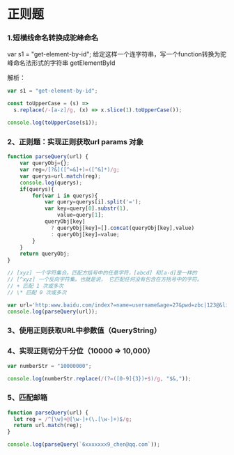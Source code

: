 # 正则题

### 1.短横线命名转换成驼峰命名

var s1 = "get-element-by-id"; 给定这样一个连字符串，写一个function转换为驼峰命名法形式的字符串 getElementById

解析：

```js
var s1 = "get-element-by-id";

const toUpperCase = (s) =>
  s.replace(/-[a-z]/g, (x) => x.slice(1).toUpperCase());

console.log(toUpperCase(s1));
```



### 2、正则题：实现正则获取url params 对象

```js
function parseQuery(url) {
    var queryObj={};
    var reg=/[?&]([^=&]+)=([^&]*)/g;
    var querys=url.match(reg);
    console.log(querys);
    if(querys){
        for(var i in querys){
            var query=querys[i].split('=');
            var key=query[0].substr(1),
                value=query[1];
            queryObj[key]
              ? queryObj[key]=[].concat(queryObj[key],value)
              : queryObj[key]=value;
        }
    }
    return queryObj;
}

// [xyz] 一个字符集合。匹配方括号中的任意字符，[abcd] 和[a-d]是一样的
// [^xyz] 一个反向字符集。也就是说， 它匹配任何没有包含在方括号中的字符。
// + 匹配 1 次或多次
// \* 匹配 0 次或多次

var url='http:www.baidu.com/index?=name=username&age=27&pwd=zbc|123@&likes=lol&likes=beautifull girl&$id=main#flag=66';
console.log(parseQuery(url));
```





### 3、使用正则获取URL中参数值（QueryString）



### 4、实现正则切分千分位（10000 => 10,000）

```js
var numberStr = "10000000";

console.log(numberStr.replace(/(?=([0-9]{3})+$)/g, "$&,"));
```



### 5、匹配邮箱

```js
function parseQuery(url) {
  let reg = /^[\w]+@[\w-]+(\.[\w-]+)$/g;
  return url.match(reg);
}

console.log(parseQuery(`6xxxxxxx9_chen@qq.com`));

```

